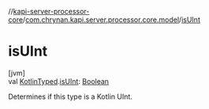 //[kapi-server-processor-core](../../index.md)/[com.chrynan.kapi.server.processor.core.model](index.md)/[isUInt](is-u-int.md)

# isUInt

[jvm]\
val [KotlinTyped](-kotlin-typed/index.md).[isUInt](is-u-int.md): [Boolean](https://kotlinlang.org/api/latest/jvm/stdlib/kotlin/-boolean/index.html)

Determines if this type is a Kotlin UInt.

